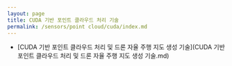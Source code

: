 ```yaml
---
layout: page
title: CUDA 기반 포인트 클라우드 처리 기술
permalink: /sensors/point cloud/cuda/index.md
---
```

- [CUDA 기반 포인트 클라우드 처리 및 드론 자율 주행 지도 생성 기술](CUDA 기반 포인트 클라우드 처리 및 드론 자율 주행 지도 생성 기술.md)
